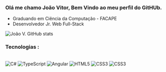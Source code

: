 ### Olá me chamo João Vitor, Bem Vindo ao meu perfil do GitHUb.
* Graduando em Ciência da Computação - FACAPE
* Desenvolvedor Jr. Web Full-Stack
  
![João V. GitHub stats](https://github-readme-stats.vercel.app/api?username=joaovgfreitas&show_icons=true&theme=dracula)

### Tecnologias :
<div style="display: inline_block"> <br/>
  <img align="center" alt="C#" src="https://img.shields.io/badge/C%23-239120?style=for-the-badge&logo=c-sharp&logoColor=white"/>
  <img align="center" alt="TypeScript" src="https://img.shields.io/badge/TypeScript-007ACC?style=for-the-badge&logo=typescript&logoColor=white"/>
  <img align="center" alt="Angular" src="https://img.shields.io/badge/Angular-DD0031?style=for-the-badge&logo=angular&logoColor=white"/>
  <img align="center" alt="HTML5" src="https://img.shields.io/badge/HTML5-E34F26?style=for-the-badge&logo=html5&logoColor=white"/>
  <img align="center" alt="CSS3" src="https://img.shields.io/badge/CSS3-1572B6?style=for-the-badge&logo=css3&logoColor=white"/>
  <img align="center" alt="CSS3" src="https://img.shields.io/badge/PostgreSQL-316192?style=for-the-badge&logo=postgresql&logoColor=white"/>
</div>
